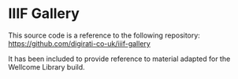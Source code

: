 # IIIF Gallery

This source code is a reference to the following repository: https://github.com/digirati-co-uk/iiif-gallery

It has been included to provide reference to material adapted for the Wellcome Library build.
